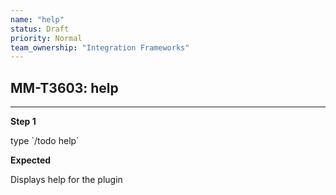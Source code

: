 ```yaml
---
name: "help"
status: Draft
priority: Normal
team_ownership: "Integration Frameworks"
---
```


## MM-T3603: help

---

**Step 1**

type \`/todo help\`

**Expected**

Displays help for the plugin

